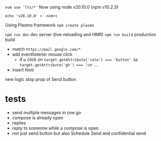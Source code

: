 `nvm use 'lts/*'`
Now using node v20.10.0 (npm v10.2.3)

`echo 'v20.10.0' > .nvmrc`

Using Plasmo framework
`npm create plasmo`

`npm run dev` dev server (live-reloading and HMR)
`npm run build` production build


- match `https://mail.google.com/*`
- add eventlistener mouse click
  - if u click on `target.getAttribute('role') === 'button' && target.getAttribute('gh') === 'cm'`...
- insert html

new logic
stop prop of Send button


# tests
* send multiple messages in one go
* compose is already open
* replies
* reply to someone while a compose is open
* not just send button but also Schedule Send and confidential send